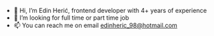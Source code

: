 - 👋 Hi, I’m Edin Herić, frontend developer with 4+ years of experience
- 💞️ I’m looking for full time or part time job
- 📫 You can reach me on email edinheric_98@hotmail.com

<!---
hera-beast/hera-beast is a ✨ special ✨ repository because its `README.md` (this file) appears on your GitHub profile.
You can click the Preview link to take a look at your changes.
--->
